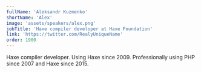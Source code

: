 ```yaml
---
fullName: 'Aleksandr Kuzmenko'
shortName: 'Alex'
image: 'assets/speakers/alex.png'
jobTitle: 'Haxe compiler developer at Haxe Foundation'
link: 'https://twitter.com/RealyUniqueName'
order: 1900
---
```


 Haxe compiler developer. Using Haxe since 2009. Professionally using PHP since 2007 and Haxe since 2015.